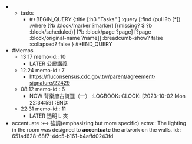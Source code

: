 -
	- tasks
		- #+BEGIN_QUERY
		  {:title [:h3 "Tasks" ]
		  :query [:find (pull ?b [*])
		  :where
		    [?b :block/marker ?marker]
		    [(missing? $ ?b :block/scheduled)]
		    [?b :block/page ?page]
		    [?page :block/original-name ?name]]
		  :breadcumb-show? false
		  :collapsed? false
		  }
		  #+END_QUERY
- #Memos
	- 13:17
	  memo-id:: 10
		- LATER  公民講義
	- 12:24
	  memo-id:: 7
		- https://fluconsensus.cdc.gov.tw/parent/agreement-signature/22429
	- 08:12
	  memo-id:: 6
		- NOW  背樂府古詩選（一） 
		  :LOGBOOK:
		  CLOCK: [2023-10-02 Mon 22:34:59]
		  :END:
	- 22:31
	  memo-id:: 11
		- LATER  透明 L 夾
- accentuate :<-> 強調(emphasizing but more specific)
  extra:: The lighting in the room was designed to **accentuate** the artwork on the walls.
  id:: 651ad628-68f7-4dc5-b161-b4affd0243fd